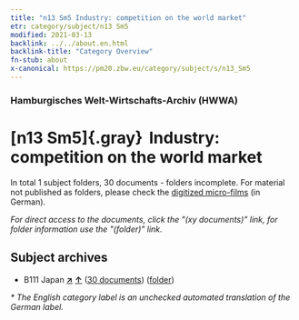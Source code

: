 ```yaml
---
title: "n13 Sm5 Industry: competition on the world market"
etr: category/subject/n13 Sm5
modified: 2021-03-13
backlink: ../../about.en.html
backlink-title: "Category Overview"
fn-stub: about
x-canonical: https://pm20.zbw.eu/category/subject/s/n13_Sm5
---
```


### Hamburgisches Welt-Wirtschafts-Archiv (HWWA)
# [n13 Sm5]{.gray}&#8201; Industry: competition on the world market&#160; 





In total 1 subject folders, 30 documents - folders incomplete.
For material not published as folders, please check the [digitized micro-films](/film/h1_sh.de.html) (in German).

_For direct access to the documents, click the "(xy documents)" link, for folder information use the "(folder)" link._

## Subject archives


- B111 Japan [**&nearr;**](../../../geo/i/141272/about.en.html "Japan (all folders)") [**&uarr;**](../../../geo/about.en.html#B111 "Country category system") (<a href="https://pm20.zbw.eu/dfgview/sh/141272,145104" title="about: Japan : Industry: competition on the world market" target="_blank">30 documents</a>) ([folder](../../../../folder/sh/1412xx/141272/1451xx/145104/about.en.html))


_* The English category label is an unchecked automated translation of the German label._

